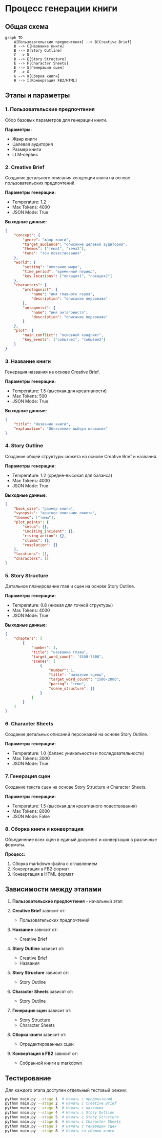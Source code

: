# Процесс генерации книги

## Общая схема

```mermaid
graph TD
    A[Пользовательские предпочтения] --> B[Creative Brief]
    B --> C[Название книги]
    B --> D[Story Outline]
    C --> D
    D --> E[Story Structure]
    E --> F[Character Sheets]
    E --> G[Генерация сцен]
    F --> G
    G --> H[Сборка книги]
    H --> I[Конвертация FB2/HTML]
```

## Этапы и параметры

### 1. Пользовательские предпочтения
Сбор базовых параметров для генерации книги.

**Параметры:**
- Жанр книги
- Целевая аудитория
- Размер книги
- LLM-сервис

### 2. Creative Brief
Создание детального описания концепции книги на основе пользовательских предпочтений.

**Параметры генерации:**
- Temperature: 1.2
- Max Tokens: 4000
- JSON Mode: True

**Выходные данные:**
```json
{
    "concept": {
        "genre": "жанр книги",
        "target_audience": "описание целевой аудитории",
        "themes": ["тема1", "тема2"],
        "tone": "тон повествования"
    },
    "world": {
        "setting": "описание мира",
        "time_period": "временной период",
        "key_locations": ["локация1", "локация2"]
    },
    "characters": {
        "protagonist": {
            "name": "имя главного героя",
            "description": "описание персонажа"
        },
        "antagonist": {
            "name": "имя антагониста",
            "description": "описание персонажа"
        }
    },
    "plot": {
        "main_conflict": "основной конфликт",
        "key_events": ["событие1", "событие2"]
    }
}
```

### 3. Название книги
Генерация названия на основе Creative Brief.

**Параметры генерации:**
- Temperature: 1.5 (высокая для креативности)
- Max Tokens: 500
- JSON Mode: True

**Выходные данные:**
```json
{
    "title": "Название книги",
    "explanation": "Объяснение выбора названия"
}
```

### 4. Story Outline
Создание общей структуры сюжета на основе Creative Brief и названия.

**Параметры генерации:**
- Temperature: 1.2 (средне-высокая для баланса)
- Max Tokens: 4000
- JSON Mode: True

**Выходные данные:**
```json
{
    "book_size": "размер книги",
    "synopsis": "краткое описание сюжета",
    "themes": ["темы"],
    "plot_points": {
        "setup": {},
        "inciting_incident": {},
        "rising_action": {},
        "climax": {},
        "resolution": {}
    },
    "locations": [],
    "characters": []
}
```

### 5. Story Structure
Детальное планирование глав и сцен на основе Story Outline.

**Параметры генерации:**
- Temperature: 0.8 (низкая для точной структуры)
- Max Tokens: 4000
- JSON Mode: True

**Выходные данные:**
```json
{
    "chapters": [
        {
            "number": 1,
            "title": "название главы",
            "target_word_count": "4500-7500",
            "scenes": [
                {
                    "number": 1,
                    "title": "название сцены",
                    "target_word_count": "1500-2000",
                    "pacing": "темп",
                    "scene_structure": {}
                }
            ]
        }
    ]
}
```

### 6. Character Sheets
Создание детальных описаний персонажей на основе Story Outline.

**Параметры генерации:**
- Temperature: 1.0 (баланс уникальности и последовательности)
- Max Tokens: 3000
- JSON Mode: True

### 7. Генерация сцен
Создание текста сцен на основе Story Structure и Character Sheets.

**Параметры генерации:**
- Temperature: 1.5 (высокая для креативного повествования)
- Max Tokens: 8000
- JSON Mode: False

### 8. Сборка книги и конвертация
Объединение всех сцен в единый документ и конвертация в различные форматы.

**Процесс:**
1. Сборка markdown-файла с оглавлением
2. Конвертация в FB2 формат
3. Конвертация в HTML формат

## Зависимости между этапами

1. **Пользовательские предпочтения** - начальный этап

2. **Creative Brief** зависит от:
   - Пользовательских предпочтений

3. **Название** зависит от:
   - Creative Brief

4. **Story Outline** зависит от:
   - Creative Brief
   - Названия

5. **Story Structure** зависит от:
   - Story Outline

6. **Character Sheets** зависят от:
   - Story Outline

7. **Генерация сцен** зависит от:
   - Story Structure
   - Character Sheets

8. **Сборка книги** зависит от:
   - Отредактированных сцен

9. **Конвертация в FB2** зависит от:
   - Собранной книги в markdown

## Тестирование

Для каждого этапа доступен отдельный тестовый режим:
```bash
python main.py --stage 1  # Начать с предпочтений
python main.py --stage 2  # Начать с Creative Brief
python main.py --stage 3  # Начать с названия
python main.py --stage 4  # Начать с Story Outline
python main.py --stage 5  # Начать с Story Structure
python main.py --stage 6  # Начать с Character Sheets
python main.py --stage 7  # Начать с генерации сцен
python main.py --stage 8  # Начать со сборки книги
``` 